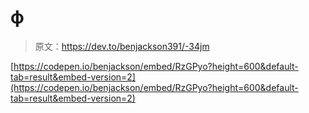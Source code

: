 # ф

> 原文：<https://dev.to/benjackson391/-34jm>

[https://codepen.io/benjackson/embed/RzGPyo?height=600&default-tab=result&embed-version=2](https://codepen.io/benjackson/embed/RzGPyo?height=600&default-tab=result&embed-version=2)